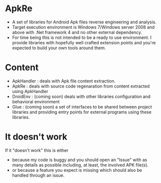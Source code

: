 ApkRe
=====
- A set of libraries for Android Apk files reverse engineering and analysis.
- Target execution environment is Windows 7/Windows server 2008 and above with
.Net framework 4 and no other external dependency.
- For time being this is not intended to be a ready to use environment. I provide
libraries with hopefully well crafted extension points and you're expected to
build your own tools around them.

Content
=======

- ApkHandler : deals with Apk file content extraction.
- ApkRe : deals with source code regenaration from content extracted using ApkHandler
- DroidEnv : (coming soon) deals with other libraries configuration and behavioral environment
- Glue : (coming soon) a set of interfaces to be shared between project libraries and
       providing entry points for external programs using these libraries.

It doesn't work
===============

If it "doesn't work" this is either
- because my code is buggy and you should open an "Issue" with as many details as
  possible including, at least, the involved APK file(s).
- or because a feature you expect is missing which should also be handled through
  an issue.
